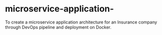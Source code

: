 # microservice-application-
To create a microservice application architecture for an Insurance company through DevOps pipeline and deployment on Docker.
